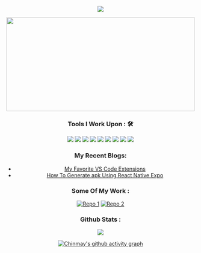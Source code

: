 
<p align="center">
<img align="center"  src="https://user-images.githubusercontent.com/51131670/101205920-5986d380-3694-11eb-8a81-b34ffbed5189.png" >
</p>

<p align="center">
<img style="align-self:center"  height="250" width="500" src="https://tenor.com/view/aggretsuko-tadano-keyboard-coding-retsuko-gif-18852575.gif"/>
</p>

<div align="center">
  <h3>Tools I Work Upon : 🛠</h3>
  <img src="https://img.shields.io/badge/javascript%20-%23323330.svg?&style=for-the-badge&logo=javascript&logoColor=%23F7DF1E">   <img src="https://img.shields.io/badge/html5%20-%23E34F26.svg?&style=for-the-badge&logo=html5&logoColor=white">   <img src="https://img.shields.io/badge/css3%20-%231572B6.svg?&style=for-the-badge&logo=css3&logoColor=white">    <img src="https://img.shields.io/badge/bootstrap%20-%23563D7C.svg?&style=for-the-badge&logo=bootstrap&logoColor=white"> 
  <img src="https://img.shields.io/badge/react%20-%23563D7C.svg?&style=for-the-badge&logo=react&logoColor=white"> <img src="https://img.shields.io/badge/-mongodb-green?style=for-the-badge&logo=mongodb&logoColor=white"> <img src="https://img.shields.io/badge/-node-3C873A?style=for-the-badge&logo=node.js&logoColor=white">
  <img src="https://img.shields.io/badge/git%20-%23F05033.svg?&style=for-the-badge&logo=git&logoColor=white"/>   <img src="http://img.shields.io/badge/-VS%20Code-000000?style=for-the-badge&logo=Visual-studio-code&logoColor=blue">
</div>

<div align="center">

### My Recent Blogs:
<!-- BLOG-POST-LIST:START -->
- [My Favorite VS Code Extensions](https://dev.to/chinmaymhatre/my-favorite-vs-code-extensions-3j3)
- [How To Generate apk Using React Native Expo](https://dev.to/chinmaymhatre/how-to-generate-apk-using-react-native-expo-kae)
<!-- BLOG-POST-LIST:END -->

</div>

<div align="center">

### Some Of My Work : 
<a href="https://github.com/ChinmayMhatre/Guitarly">![Repo 1](https://github-readme-stats.vercel.app/api/pin/?username=ChinmayMhatre&repo=Guitarly&show_icons=true&theme=radical&title_color=00BFFF&text_color=fff&icon_color=00BFFF)</a>
<a href="https://github.com/ChinmayMhatre/LCO-Basketball-Tournament">![Repo 2](https://github-readme-stats.vercel.app/api/pin/?username=ChinmayMhatre&repo=LCO-Basketball-Tournament&show_icons=true&theme=radical&title_color=00BFFF&text_color=fff&icon_color=00BFFF)</a>

</div>

<div align="center">

### Github Stats : 
<img src="https://github-readme-stats.vercel.app/api?username=ChinmayMhatre&show_icons=true&theme=radical&title_color=00BFFFtext_color=fff&icon_color=00BFFF"> 

[![Chinmay's github activity graph](https://activity-graph.herokuapp.com/graph?username=ChinmayMhatre&theme=react-dark)](https://github.com/ashutosh00710/github-readme-activity-graph)

</div>

